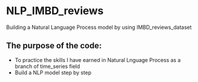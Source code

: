 # NLP_IMBD_reviews

Building a Natural Language Process model by using IMBD_reviews_dataset 

## The purpose of the code:

* To practice the skills I have earned in Natural Lnguage Process as a branch of time_series field
* Build a NLP model step by step
